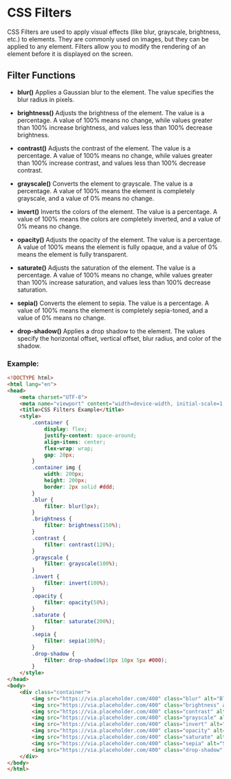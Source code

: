 # CSS Filters
CSS Filters are used to apply visual effects (like blur, grayscale, brightness, etc.) to elements. They are commonly used on images, but they can be applied to any element. Filters allow you to modify the rendering of an element before it is displayed on the screen.


## Filter Functions
- **blur()** Applies a Gaussian blur to the element. The value specifies the blur radius in pixels.

- **brightness()** Adjusts the brightness of the element. The value is a percentage. A value of 100% means no change, while values greater than 100% increase brightness, and values less than 100% decrease brightness.

- **contrast()** Adjusts the contrast of the element. The value is a percentage. A value of 100% means no change, while values greater than 100% increase contrast, and values less than 100% decrease contrast.

- **grayscale()** Converts the element to grayscale. The value is a percentage. A value of 100% means the element is completely grayscale, and a value of 0% means no change.

- **invert()** Inverts the colors of the element. The value is a percentage. A value of 100% means the colors are completely inverted, and a value of 0% means no change.

- **opacity()** Adjusts the opacity of the element. The value is a percentage. A value of 100% means the element is fully opaque, and a value of 0% means the element is fully transparent.

- **saturate()** Adjusts the saturation of the element. The value is a percentage. A value of 100% means no change, while values greater than 100% increase saturation, and values less than 100% decrease saturation.

- **sepia()** Converts the element to sepia. The value is a percentage. A value of 100% means the element is completely sepia-toned, and a value of 0% means no change.

- **drop-shadow()** Applies a drop shadow to the element. The values specify the horizontal offset, vertical offset, blur radius, and color of the shadow.


### **Example:**
```html
<!DOCTYPE html>
<html lang="en">
<head>
    <meta charset="UTF-8">
    <meta name="viewport" content="width=device-width, initial-scale=1.0">
    <title>CSS Filters Example</title>
    <style>
        .container {
            display: flex;
            justify-content: space-around;
            align-items: center;
            flex-wrap: wrap;
            gap: 20px;
        }
        .container img {
            width: 200px;
            height: 200px;
            border: 2px solid #ddd;
        }
        .blur {
            filter: blur(5px);
        }
        .brightness {
            filter: brightness(150%);
        }
        .contrast {
            filter: contrast(120%);
        }
        .grayscale {
            filter: grayscale(100%);
        }
        .invert {
            filter: invert(100%);
        }
        .opacity {
            filter: opacity(50%);
        }
        .saturate {
            filter: saturate(200%);
        }
        .sepia {
            filter: sepia(100%);
        }
        .drop-shadow {
            filter: drop-shadow(10px 10px 5px #000);
        }
    </style>
</head>
<body>
    <div class="container">
        <img src="https://via.placeholder.com/400" class="blur" alt="Blur">
        <img src="https://via.placeholder.com/400" class="brightness" alt="Brightness">
        <img src="https://via.placeholder.com/400" class="contrast" alt="Contrast">
        <img src="https://via.placeholder.com/400" class="grayscale" alt="Grayscale">
        <img src="https://via.placeholder.com/400" class="invert" alt="Invert">
        <img src="https://via.placeholder.com/400" class="opacity" alt="Opacity">
        <img src="https://via.placeholder.com/400" class="saturate" alt="Saturate">
        <img src="https://via.placeholder.com/400" class="sepia" alt="Sepia">
        <img src="https://via.placeholder.com/400" class="drop-shadow" alt="Drop Shadow">
    </div>
</body>
</html>
```
